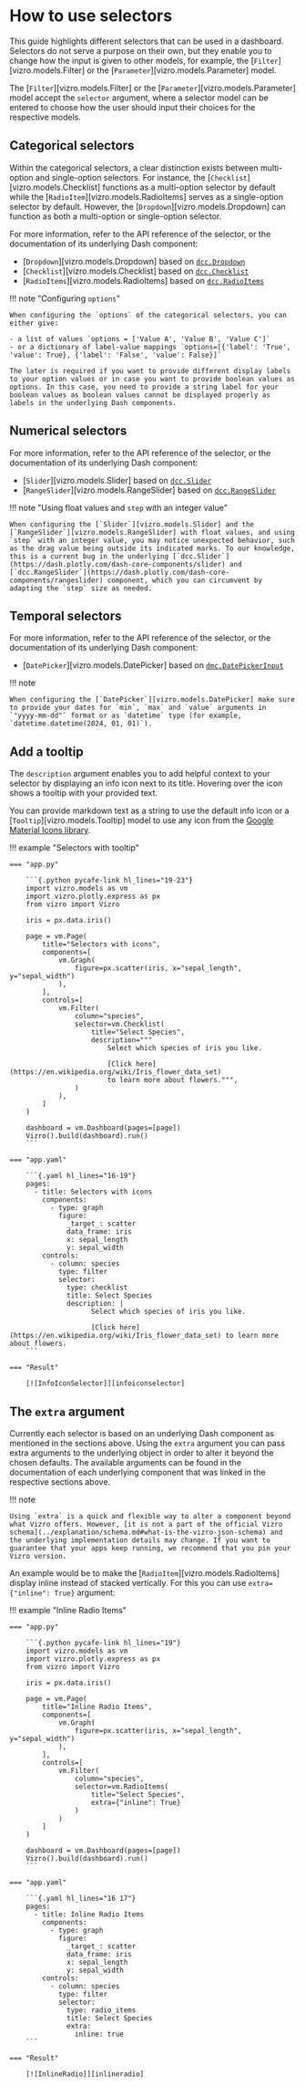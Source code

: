 # How to use selectors

This guide highlights different selectors that can be used in a dashboard. Selectors do not serve a purpose on their own, but they enable you to change how the input is given to other models, for example, the [`Filter`][vizro.models.Filter] or the [`Parameter`][vizro.models.Parameter] model.

The [`Filter`][vizro.models.Filter] or the [`Parameter`][vizro.models.Parameter] model accept the `selector` argument, where a selector model can be entered to choose how the user should input their choices for the respective models.

## Categorical selectors

Within the categorical selectors, a clear distinction exists between multi-option and single-option selectors. For instance, the [`Checklist`][vizro.models.Checklist] functions as a multi-option selector by default while the [`RadioItem`][vizro.models.RadioItems] serves as a single-option selector by default. However, the [`Dropdown`][vizro.models.Dropdown] can function as both a multi-option or single-option selector.

For more information, refer to the API reference of the selector, or the documentation of its underlying Dash component:

- [`Dropdown`][vizro.models.Dropdown] based on [`dcc.Dropdown`](https://dash.plotly.com/dash-core-components/dropdown)
- [`Checklist`][vizro.models.Checklist] based on [`dcc.Checklist`](https://dash.plotly.com/dash-core-components/checklist)
- [`RadioItems`][vizro.models.RadioItems] based on [`dcc.RadioItems`](https://dash.plotly.com/dash-core-components/radioitems)

!!! note "Configuring `options`"

    When configuring the `options` of the categorical selectors, you can either give:

    - a list of values `options = ['Value A', 'Value B', 'Value C']`
    - or a dictionary of label-value mappings `options=[{'label': 'True', 'value': True}, {'label': 'False', 'value': False}]`

    The later is required if you want to provide different display labels to your option values or in case you want to provide boolean values as options. In this case, you need to provide a string label for your boolean values as boolean values cannot be displayed properly as labels in the underlying Dash components.

## Numerical selectors

For more information, refer to the API reference of the selector, or the documentation of its underlying Dash component:

- [`Slider`][vizro.models.Slider] based on [`dcc.Slider`](https://dash.plotly.com/dash-core-components/slider)
- [`RangeSlider`][vizro.models.RangeSlider] based on [`dcc.RangeSlider`](https://dash.plotly.com/dash-core-components/rangeslider)

!!! note "Using float values and `step` with an integer value"

    When configuring the [`Slider`][vizro.models.Slider] and the [`RangeSlider`][vizro.models.RangeSlider] with float values, and using `step` with an integer value, you may notice unexpected behavior, such as the drag value being outside its indicated marks. To our knowledge, this is a current bug in the underlying [`dcc.Slider`](https://dash.plotly.com/dash-core-components/slider) and [`dcc.RangeSlider`](https://dash.plotly.com/dash-core-components/rangeslider) component, which you can circumvent by adapting the `step` size as needed.

## Temporal selectors

For more information, refer to the API reference of the selector, or the documentation of its underlying Dash component:

- [`DatePicker`][vizro.models.DatePicker] based on [`dmc.DatePickerInput`](https://www.dash-mantine-components.com/components/datepickerinput)

!!! note

    When configuring the [`DatePicker`][vizro.models.DatePicker] make sure to provide your dates for `min`, `max` and `value` arguments in `"yyyy-mm-dd"` format or as `datetime` type (for example, `datetime.datetime(2024, 01, 01)`).

## Add a tooltip

The `description` argument enables you to add helpful context to your selector by displaying an info icon next to its title. Hovering over the icon shows a tooltip with your provided text.

You can provide markdown text as a string to use the default info icon or a [`Tooltip`][vizro.models.Tooltip] model to use any icon from the [Google Material Icons library](https://fonts.google.com/icons).

!!! example "Selectors with tooltip"

    === "app.py"

        ```{.python pycafe-link hl_lines="19-23"}
        import vizro.models as vm
        import vizro.plotly.express as px
        from vizro import Vizro

        iris = px.data.iris()

        page = vm.Page(
            title="Selectors with icons",
            components=[
                vm.Graph(
                    figure=px.scatter(iris, x="sepal_length", y="sepal_width")
                ),
            ],
            controls=[
                vm.Filter(
                    column="species",
                    selector=vm.Checklist(
                        title="Select Species",
                        description="""
                            Select which species of iris you like.

                            [Click here](https://en.wikipedia.org/wiki/Iris_flower_data_set)
                            to learn more about flowers.""",
                    )
                ),
            ]
        )

        dashboard = vm.Dashboard(pages=[page])
        Vizro().build(dashboard).run()
        ```

    === "app.yaml"

        ```{.yaml hl_lines="16-19"}
        pages:
          - title: Selectors with icons
            components:
              - type: graph
                figure:
                  _target_: scatter
                  data_frame: iris
                  x: sepal_length
                  y: sepal_width
            controls:
              - column: species
                type: filter
                selector:
                  type: checklist
                  title: Select Species
                  description: |
                        Select which species of iris you like.

                        [Click here](https://en.wikipedia.org/wiki/Iris_flower_data_set) to learn more about flowers.
        ```

    === "Result"

        [![InfoIconSelector]][infoiconselector]

## The `extra` argument

Currently each selector is based on an underlying Dash component as mentioned in the sections above. Using the `extra` argument you can pass extra arguments to the underlying object in order to alter it beyond the chosen defaults. The available arguments can be found in the documentation of each underlying component that was linked in the respective sections above.

!!! note

    Using `extra` is a quick and flexible way to alter a component beyond what Vizro offers. However, [it is not a part of the official Vizro schema](../explanation/schema.md#what-is-the-vizro-json-schema) and the underlying implementation details may change. If you want to guarantee that your apps keep running, we recommend that you pin your Vizro version.

An example would be to make the [`RadioItem`][vizro.models.RadioItems] display inline instead of stacked vertically. For this you can use `extra={"inline": True}` argument:

!!! example "Inline Radio Items"

    === "app.py"

        ```{.python pycafe-link hl_lines="19"}
        import vizro.models as vm
        import vizro.plotly.express as px
        from vizro import Vizro

        iris = px.data.iris()

        page = vm.Page(
            title="Inline Radio Items",
            components=[
                vm.Graph(
                    figure=px.scatter(iris, x="sepal_length", y="sepal_width")
                ),
            ],
            controls=[
                vm.Filter(
                    column="species",
                    selector=vm.RadioItems(
                        title="Select Species",
                        extra={"inline": True}
                    )
                )
            ]
        )

        dashboard = vm.Dashboard(pages=[page])
        Vizro().build(dashboard).run()
        ```

    === "app.yaml"

        ```{.yaml hl_lines="16 17"}
        pages:
          - title: Inline Radio Items
            components:
              - type: graph
                figure:
                  _target_: scatter
                  data_frame: iris
                  x: sepal_length
                  y: sepal_width
            controls:
              - column: species
                type: filter
                selector:
                  type: radio_items
                  title: Select Species
                  extra:
                    inline: true
        ```

    === "Result"

        [![InlineRadio]][inlineradio]

[infoiconselector]: ../../assets/user_guides/selectors/info_icon_selector.png
[inlineradio]: ../../assets/user_guides/selectors/inlineradio.png
